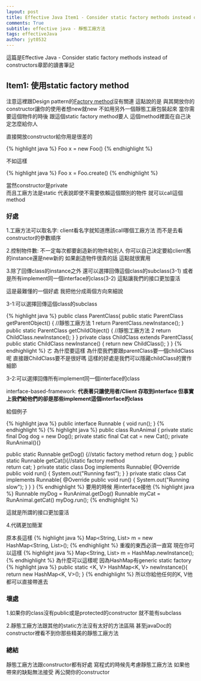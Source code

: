 ```yaml
---
layout: post
title: Effective Java Item1 - Consider static factory methods instead of constructors
comments: True 
subtitle: effective java - 靜態工廠方法
tags: effectiveJava
author: jyt0532
---
```

這篇是Effective Java - Consider static factory methods instead of constructors章節的讀書筆記

## Item1: 使用static factory method

注意這裡跟Design pattern的[Factory method](/2017/04/28/factory-method/)沒有關連 這點說的是 與其開放你的constructor讓你的使用者想new就new 不如用另外一個靜態工廠包裝起來 當你需要這個物件的時後 跟這個static factory method要人 這個method裡面在自己決定怎麼給你人

直接開放constructor給你用是很差的

{% highlight java %}
Foo x = new Foo()
{% endhighlight %}

不如這樣

{% highlight java %}
Foo x = Foo.create()
{% endhighlight %}

當然constructor是private  
而且工廠方法是static 代表說即使不需要依賴這個類別的物件 就可以call這個method

### 好處

1.工廠方法可以取名字: client看名字就知道應該call哪個工廠方法 而不是去看constructor的參數順序

2.控制物件數: 不一定每次都要創造新的物件給別人 你可以自己決定要給client舊的instance還是new新的 如果創造物件很貴的話 這點就很實用

3.除了回傳class的instance之外 還可以選擇回傳這個class的subclass(3-1) 或者是所有implement同一個interface的class(3-2) 這點讓我們的接口更加靈活

這是最難懂的一個好處 我把他分成兩個方向來細說

3-1:可以選擇回傳這個class的subclass 

{% highlight java %}
public class ParentClass{ 
  public static ParentClass getParentObject() { //靜態工廠方法 1
    return ParentClass.newInstance(); 
  } 
  public static ParentClass getChildObject() { //靜態工廠方法 2
    return ChildClass.newInstance(); 
  } 
} 
private class ChildClass extends ParentClass{ 
  public static ChildClass newInstance() { 
    return new ChildClass(); 
  } 
}
{% endhighlight %}
ㄜ 為什麼要這樣 為什麼我們要跟parentClass要一個childClass呢 直接跟ChildClass要不是很好嗎
這樣的好處是我們可以隱藏childClass的實作細節

3-2:可以選擇回傳所有implement同一個interface的class

interface-based-framework: **代表著只讓使用者/Client 存取到interface 但事實上我們給他們的卻是那些implement這個interface的class**

給個例子 

{% highlight java %}
public interface Runnable {
          void run();
}
{% endhighlight %}
{% highlight java %}
public class RunAnimal { 
  private static final Dog dog = new Dog(); 
  private static final Cat cat = new Cat(); 
  private RunAnimal(){} 

  public static Runnable getDog() {//static factory method 
    return dog; 
  } 
  public static Runnable getCat(){//static factory method  
    return cat; 
  } 
  private static class Dog implements Runnable{ 
    @Override public void run() { 
      System.out("Running fast");
    } 
  } 
  private static class Cat implements Runnable{ 
    @Override public void run() { 
      System.out("Running slow");
    } 
  } 
}
{% endhighlight %}
要用的時候 用interface接他
{% highlight java %}
Runnable myDog = RunAnimal.getDog()
Runnable myCat = RunAnimal.getCat()
myDog.run();
{% endhighlight %}

這就是所謂的接口更加靈活

4.代碼更加簡潔

原本長這樣
{% highlight java %}
Map<String, List<String>> m =
    new HashMap<String, List<String>>();
{% endhighlight %}
重複的東西必須一直寫 現在你可以這樣
{% highlight java %}
Map<String, List<String>> m = HashMap.newInstance();
{% endhighlight %}
為什麼可以這樣呢 因為HashMap有generic static factory
{% highlight java %}
public static <K, V> HashMap<K, V> newInstance(){
  return new HashMap<K, V>();
}
{% endhighlight %}
所以你給他任何的K, V他都可以直接帶進去

### 壞處

1.如果你的class沒有public或是protected的constructor 就不能有subclass

2.靜態工廠方法跟其他的static方法沒有太好的方法區隔 甚至javaDoc的constructor裡看不到你那些精美的靜態工廠方法


### 總結

靜態工廠方法跟constructor都有好處 寫程式的時候先考慮靜態工廠方法 如果他帶來的缺點無法接受 再公開你的constructor
